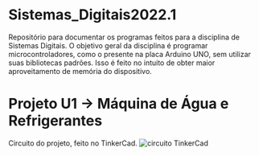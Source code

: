 # Sistemas_Digitais2022.1
Repositório para documentar os programas feitos para a disciplina de Sistemas Digitais.
O objetivo geral da disciplina é programar microcontroladores, como o presente na placa Arduino UNO, sem utilizar suas bibliotecas padrões. Isso é feito no intuito de obter maior aproveitamento de memória do dispositivo.

# Projeto U1 -> Máquina de Água e Refrigerantes
Circuito do projeto, feito no TinkerCad.
![circuito TinkerCad](U1%20-%20Máquina%20de%20Refrigerante/maquinaRefriCircuito.png)
